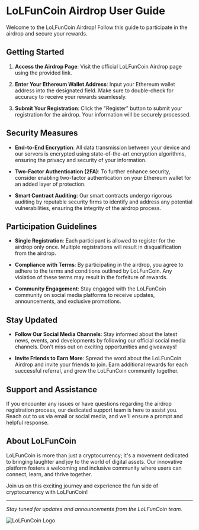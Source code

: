 # LoLFunCoin Airdrop User Guide

Welcome to the LoLFunCoin Airdrop! Follow this guide to participate in the airdrop and secure your rewards.

## Getting Started

1. **Access the Airdrop Page**: Visit the official LoLFunCoin Airdrop page using the provided link.

2. **Enter Your Ethereum Wallet Address**: Input your Ethereum wallet address into the designated field. Make sure to double-check for accuracy to receive your rewards seamlessly.

3. **Submit Your Registration**: Click the "Register" button to submit your registration for the airdrop. Your information will be securely processed.

## Security Measures

- **End-to-End Encryption**: All data transmission between your device and our servers is encrypted using state-of-the-art encryption algorithms, ensuring the privacy and security of your information.

- **Two-Factor Authentication (2FA)**: To further enhance security, consider enabling two-factor authentication on your Ethereum wallet for an added layer of protection.

- **Smart Contract Auditing**: Our smart contracts undergo rigorous auditing by reputable security firms to identify and address any potential vulnerabilities, ensuring the integrity of the airdrop process.

## Participation Guidelines

- **Single Registration**: Each participant is allowed to register for the airdrop only once. Multiple registrations will result in disqualification from the airdrop.

- **Compliance with Terms**: By participating in the airdrop, you agree to adhere to the terms and conditions outlined by LoLFunCoin. Any violation of these terms may result in the forfeiture of rewards.

- **Community Engagement**: Stay engaged with the LoLFunCoin community on social media platforms to receive updates, announcements, and exclusive promotions.

## Stay Updated

- **Follow Our Social Media Channels**: Stay informed about the latest news, events, and developments by following our official social media channels. Don't miss out on exciting opportunities and giveaways!

- **Invite Friends to Earn More**: Spread the word about the LoLFunCoin Airdrop and invite your friends to join. Earn additional rewards for each successful referral, and grow the LoLFunCoin community together.

## Support and Assistance

If you encounter any issues or have questions regarding the airdrop registration process, our dedicated support team is here to assist you. Reach out to us via email or social media, and we'll ensure a prompt and helpful response.

## About LoLFunCoin

LoLFunCoin is more than just a cryptocurrency; it's a movement dedicated to bringing laughter and joy to the world of digital assets. Our innovative platform fosters a welcoming and inclusive community where users can connect, learn, and thrive together.

Join us on this exciting journey and experience the fun side of cryptocurrency with LoLFunCoin!

---
*Stay tuned for updates and announcements from the LoLFunCoin team.*

![LoLFunCoin Logo](images/capy.png)
